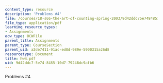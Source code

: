 ```yaml
---
content_type: resource
description: 'Problems #4'
file: /courses/18-s66-the-art-of-counting-spring-2003/9d42ddc75e74848510d779248dc9afb6_hw4.pdf
file_type: application/pdf
learning_resource_types:
- Assignments
ocw_type: OCWFile
parent_title: Assignments
parent_type: CourseSection
parent_uid: a2de7411-91ac-ed8d-989e-5900315a26d8
resourcetype: Document
title: hw4.pdf
uid: 9d42ddc7-5e74-8485-10d7-79248dc9afb6
---
```

Problems #4


